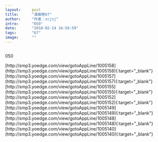 ```yaml
---
layout:     post
title:      "漫画卷67"
author:     "作者：scjsj"
intro:      "050"
date:       "2018-02-14 16:56:59"
tags:       "67"
image:      ""
---
```

<div style="text-align: center">
<p><img src=""/></p>
</div>
<p class="post-meta">
<span>050</span>
</p>
[http://smp3.yoedge.com/view/gotoAppLine/1005158](http://smp3.yoedge.com/view/gotoAppLine/1005158){:target="_blank"}
[http://smp3.yoedge.com/view/gotoAppLine/1005157](http://smp3.yoedge.com/view/gotoAppLine/1005157){:target="_blank"}
[http://smp3.yoedge.com/view/gotoAppLine/1005155](http://smp3.yoedge.com/view/gotoAppLine/1005155){:target="_blank"}
[http://smp3.yoedge.com/view/gotoAppLine/1005152](http://smp3.yoedge.com/view/gotoAppLine/1005152){:target="_blank"}
[http://smp3.yoedge.com/view/gotoAppLine/1005149](http://smp3.yoedge.com/view/gotoAppLine/1005149){:target="_blank"}
[http://smp3.yoedge.com/view/gotoAppLine/1005148](http://smp3.yoedge.com/view/gotoAppLine/1005148){:target="_blank"}
[http://smp3.yoedge.com/view/gotoAppLine/1005140](http://smp3.yoedge.com/view/gotoAppLine/1005140){:target="_blank"}


